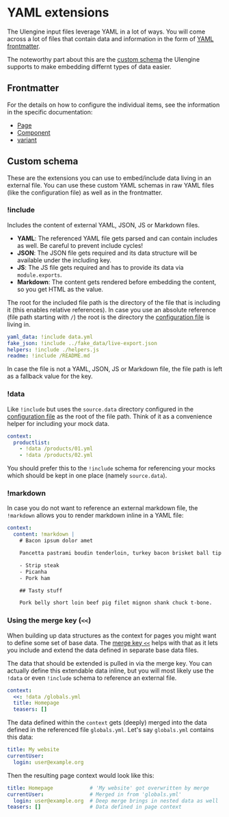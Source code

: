 # YAML extensions

The UIengine input files leverage YAML in a lot of ways.
You will come across a lot of files that contain data and information in the form of [YAML frontmatter](#frontmatter).

The noteworthy part about this are the [custom schema](#custom-schema) the UIengine supports to make embedding differnt types of data easier.

## Frontmatter

For the details on how to configure the individual items, see the information in the specific documentation:

- [Page](./page.md)
- [Component](./component.md)
- [variant](./variant.md)

## Custom schema

These are the extensions you can use to embed/include data living in an external file.
You can use these custom YAML schemas in raw YAML files (like the configuration file) as well as in the frontmatter.

### !include

Includes the content of external YAML, JSON, JS or Markdown files.

- **YAML**: The referenced YAML file gets parsed and can contain includes as well. Be careful to prevent include cycles!
- **JSON**: The JSON file gets required and its data structure will be available under the including key.
- **JS**: The JS file gets required and has to provide its data via `module.exports`.
- **Markdown**: The content gets rendered before embedding the content, so you get HTML as the value.

The root for the included file path is the directory of the file that is including it (this enables relative references).
In case you use an absolute reference (file path starting with `/`) the root is the directory the [configuration file](./config.md) is living in.

```yaml
yaml_data: !include data.yml
fake_json: !include ../fake_data/live-export.json
helpers: !include ./helpers.js
readme: !include /README.md
```

In case the file is not a YAML, JSON, JS or Markdown file, the file path is left as a fallback value for the key.

### !data

Like `!include` but uses the `source.data` directory configured in the [configuration file](./config.md) as the root of the file path.
Think of it as a convenience helper for including your mock data.

```yaml
context:
  productlist:
    - !data /products/01.yml
    - !data /products/02.yml
```

You should prefer this to the `!include` schema for referencing your mocks which should be kept in one place (namely `source.data`).

### !markdown

In case you do not want to reference an external markdown file, the `!markdown` allows you to render markdown inline in a YAML file:

```yaml
context:
  content: !markdown |
    # Bacon ipsum dolor amet

    Pancetta pastrami boudin tenderloin, turkey bacon brisket ball tip shoulder meatloaf meatball jerky. 

    - Strip steak
    - Picanha
    - Pork ham

    ## Tasty stuff

    Pork belly short loin beef pig filet mignon shank chuck t-bone.
```

### Using the merge key (`<<`)

When building up data structures as the context for pages you might want to define some set of base data.
The [merge key `<<`](http://www.yaml.org/refcard.html) helps with that as it lets you include and extend the data defined in separate base data files.

The data that should be extended is pulled in via the merge key.
You can actually define this extendable data inline, but you will most likely use the `!data` or even `!include` schema to reference an external file.

```yaml
context:
  <<: !data /globals.yml
  title: Homepage
  teasers: []
```

The data defined within the `context` gets (deeply) merged into the data defined in the referenced file `globals.yml`.
Let's say `globals.yml` contains this data:

```yaml
title: My website
currentUser:
  login: user@example.org
```

Then the resulting page context would look like this:

```yaml
title: Homepage            # 'My website' got overwritten by merge
currentUser:               # Merged in from 'globals.yml'
  login: user@example.org  # Deep merge brings in nested data as well
teasers: []                # Data defined in page context
```

